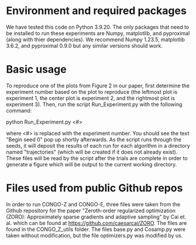 # Environment and required packages
We have tested this code on Python 3.9.20. The only packages that need to be installed to run these experiments are Numpy,  matplotlib, and pyproximal (along with thier dependencies). We recommend Numpy 1.23.5,  matplotlib 3.6.2, and pyproximal 0.9.0 but any similar versions should work.

# Basic usage
To reproduce one of the plots from Figure 2 in our paper, first determine the experiment number based on the plot to reproduce (the leftmost plot is experiment 1, the center plot is experiment 2, and the rightmost plot is experiment 3). Then, run the script Run_Experiment.py with the following command:

python Run_Experiment.py \<#\>

where <#> is replaced with the experiment number. You should see the text "Begin seed 0" pop up shortly afterwards. As the script runs through the seeds, it will deposit the results of each run for each algorithm in a directory named "trajectories" (which will be created if it does not already exist). These files will be read by the script after the trials are complete in order to generate a figure which will be output to the current working directory.

# Files used from public Github repos
In order to run CONGO-Z and CONGO-E, three files were taken from the Github repository for the paper "Zeroth-order regularized optimization (ZORO): Approximately sparse gradients and adaptive sampling" by Cai et. al. which can be found at https://github.com/caesarcai/ZORO. The files are found in the CONGO_Z_utils folder. The files base.py and Cosamp.py were taken without modification, but the file optimizers.py was modified by us.